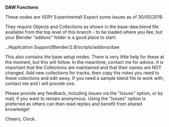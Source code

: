 **DAW Functions**

These nodes are VERY Experimental! Expect some issues as of 30/05/2019.

They require Objects and Collections as shown in the base-daw.blend file available from the top level of this branch - to be loaded where you like, but your Blender "addons" folder is a good place to start:

../Application Support/Blender/2.8/scripts/addons/daw

This also contains the base setup nodes. There is very little help for these at the moment, but this will follow. In the meantime, contact me for advice. It is important that the Collections are maintained and that their names are NOT changed. Add new collections for tracks, then copy the notes you need to these colections and edit away. If you need a sample blend file to work with, contact me and I will provide one.

Please provide any feedback, including issues via the "Issues" option, or by mail, if you want to remain anonymous. Using the "Issues" option is preferred as others can then read replies and benefit from shared knowledge!

Cheers, Clock.
